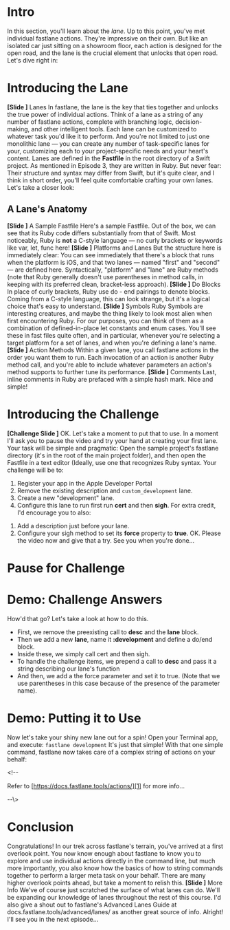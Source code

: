 # Intro
In this section, you'll learn about the *lane*.
Up to this point, you've met individual fastlane actions. They're impressive on their own. But like an isolated car just sitting on a showroom floor, each action is designed for the open road, and the lane is the crucial element that unlocks that open road. Let's dive right in:
# Introducing the Lane
**[Slide ]** Lanes
In fastlane, the lane is the key that ties together and unlocks the true power of individual actions. Think of a lane as a string of any number of fastlane actions, complete with branching logic, decision-making, and other intelligent tools. Each lane can be customized to whatever task you'd like it to perform. And you're not limited to just one monolithic lane — you can create any number of task-specific lanes for your, customizing each to your project-specific needs and your heart's content.
Lanes are defined in the **Fastfile** in the root directory of a Swift project. As mentioned in Episode 3, they are written in Ruby. But never fear: Their structure and syntax may differ from Swift, but it's quite clear, and I think in short order, you'll feel quite comfortable crafting your own lanes. Let's take a closer look:
## A Lane's Anatomy
**[Slide ]** A Sample Fastfile
Here's a sample Fastfile. Out of the box, we can see that its Ruby code differs substantially from that of Swift. Most noticeably, Ruby is **not** a C-style language — no curly brackets or keywords like var, let, func here! 
**[Slide ]** Platforms and Lanes
But the structure here is immediately clear: You can see immediately that there's a block that runs when the platform is iOS, and that two lanes — named "first" and "second" — are defined here. Syntactically, "platform" and "lane" are Ruby methods (note that Ruby generally doesn't use parentheses in method calls, in keeping with its preferred clean, bracket-less approach). 
**[Slide ]** Do Blocks
In place of curly brackets, Ruby use do - end pairings to denote blocks. Coming from a C-style language, this can look strange, but it's a logical choice that's easy to understand.
**[Slide ]** Symbols
Ruby Symbols are interesting creatures, and maybe the thing likely to look most alien when first encountering Ruby. For our purposes, you can think of them as a combination of defined-in-place let constants and enum cases. You'll see these in fast files quite often, and in particular, whenever you're selecting a target platform for a set of lanes, and when you're defining a lane's name.
**[Slide ]** Action Methods
Within a given lane, you call fastlane actions in the order you want them to run. Each invocation of an action is another Ruby method call, and you're able to include whatever parameters an action's method supports to further tune its performance.
**[Slide ]** Comments
Last,  inline comments in Ruby are prefaced with a simple hash mark. Nice and simple!
# Introducing the Challenge
**[Challenge Slide ]**
OK. Let's take a moment to put that to use. In a moment I'll ask you to pause the video and try your hand at creating your first lane. Your task will be simple and pragmatic: 
Open the sample project's fastlane directory (it's in the root of the main project folder), and then open the Fastfile in a text editor (Ideally, use one that recognizes Ruby syntax. 
Your challenge will be to:
1. Register your app in the Apple Developer Portal
2. Remove the existing description and `custom_development` lane.
2. Create a new "development" lane.
3. Configure this lane to run first run **cert** and then **sigh**.
For extra credit, I'd encourage you to also:
<!-- 

A better advanced challenge might be to add params to the AppFile so we're not prompted for this info every time.


	We haven't discussed this yet, but point out where it is, and ask peeps to:
Add app_identifier, apple_id, and team_id.

 -->
1. Add a description just before your lane.
2. Configure your sigh method to set its **force** property to **true**.
OK. Please the video now and give that a try. See you when you're done…
# Pause for Challenge
# Demo: Challenge Answers
How'd that go? Let's take a look at how to do this.
<!-- Add registering the app in the Developer Portal (manually) -->
- First, we remove the preexisting call to **desc** and the **lane** block.
- Then we add a new **lane**, name it **:development** and define a do/end block.
- Inside these, we simply call cert and then sigh. 
- To handle the challenge items, we prepend a call to **desc** and pass it a string describing our lane's function
- And then, we add a the force parameter and set it to true. (Note that we use parentheses in this case because of the presence of the parameter name).
# Demo: Putting it to Use
Now let's take your shiny new lane out for a spin!
Open your Terminal app, and execute:
`fastlane development`
It's just that simple! With that one simple command, fastlane now takes care of a complex string of actions on your behalf:
<!-- TODO: Spell these actions out, but briefly -->


\<!-- 


Refer to [https://docs.fastlane.tools/actions/][1] for more info...


 --\\\>


# Conclusion
Congratulations! In our trek across fastlane's terrain, you've arrived at a first overlook point. You now know enough about fastlane to know you to explore and use individual actions directly in the command line, but much more importantly, you also know how the basics of how to string commands together to perform a larger meta task on your behalf. There are many higher overlook points ahead, but take a moment to relish this. 
**[Slide ]** More Info
We've of course just scratched the surface of what lanes can do. We'll be expanding our knowledge of lanes throughout the rest of this course. I'd also give a shout out to fastlane's Advanced Lanes Guide at docs.fastlane.tools/advanced/lanes/ as another great source of info. 
Alright! I'll see you in the next episode…

[1]:	https://docs.fastlane.tools/actions/